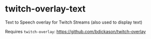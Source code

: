 # twitch-overlay-text
Text to Speech overlay for Twitch Streams (also used to display text)

Requires `twitch-overlay`: https://github.com/bdickason/twitch-overlay
